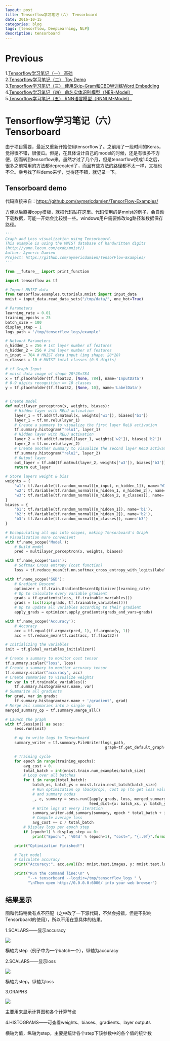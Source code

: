 ```yaml
--- 
layout: post 
title: Tensorflow学习笔记（六） Tensorboard
date: 2016-10-15 
categories: blog 
tags: [tensorflow, DeepLearning, NLP] 
description: tensorboard
--- 
```

# Previous

1.[Tensorflow学习笔记（一） 基础](http://skyhigh233.com/blog/2016/10/10/tf-note1/)  
2.[Tensorflow学习笔记（二） Toy Demo](http://skyhigh233.com/blog/2016/10/14/tf-note2/)  
3.[Tensorflow学习笔记（三） 使用Skip-Gram和CBOW训练Word Embedding](http://skyhigh233.com/blog/2016/10/14/tf-note3/)  
4.[Tensorflow学习笔记（四） 命名实体识别模型（NER-Model）](http://skyhigh233.com/blog/2016/10/14/tf-note4/)  
5.[Tensorflow学习笔记（五） RNN语言模型（RNNLM-Model）](http://skyhigh233.com/blog/2016/10/14/tf-note5/)  

# Tensorflow学习笔记（六） Tensorboard

由于项目需要，最近又重新开始使用tensorflow了。之前用了一段时间的Keras，觉得很不错，很傻瓜。但是，在具体设计自己的model的时候，还是有很多不方便，因而转到tensorflow来。虽然才过了几个月，但是tensorflow换成1.0之后，很多之前常用的方法都deprecated了，而且有些方法的路径都不太一样，文档也不全。幸亏找了些demo来学，觉得还不错，就记录一下。

## Tensorboard demo

代码直接来自：https://github.com/aymericdamien/TensorFlow-Examples/

方便以后直接copy模板，就把代码贴在这里。代码使用的是mnist的例子，会自动下载数据，可能一开始会比较慢一些。windows用户需要修改log路径和数据保存路径。

```python
'''
Graph and Loss visualization using Tensorboard.
This example is using the MNIST database of handwritten digits
(http://yann.lecun.com/exdb/mnist/)
Author: Aymeric Damien
Project: https://github.com/aymericdamien/TensorFlow-Examples/
'''

from __future__ import print_function

import tensorflow as tf

# Import MNIST data
from tensorflow.examples.tutorials.mnist import input_data
mnist = input_data.read_data_sets("/tmp/data/", one_hot=True)

# Parameters
learning_rate = 0.01
training_epochs = 25
batch_size = 100
display_step = 1
logs_path = '/tmp/tensorflow_logs/example'

# Network Parameters
n_hidden_1 = 256 # 1st layer number of features
n_hidden_2 = 256 # 2nd layer number of features
n_input = 784 # MNIST data input (img shape: 28*28)
n_classes = 10 # MNIST total classes (0-9 digits)

# tf Graph Input
# mnist data image of shape 28*28=784
x = tf.placeholder(tf.float32, [None, 784], name='InputData')
# 0-9 digits recognition => 10 classes
y = tf.placeholder(tf.float32, [None, 10], name='LabelData')


# Create model
def multilayer_perceptron(x, weights, biases):
    # Hidden layer with RELU activation
    layer_1 = tf.add(tf.matmul(x, weights['w1']), biases['b1'])
    layer_1 = tf.nn.relu(layer_1)
    # Create a summary to visualize the first layer ReLU activation
    tf.summary.histogram("relu1", layer_1)
    # Hidden layer with RELU activation
    layer_2 = tf.add(tf.matmul(layer_1, weights['w2']), biases['b2'])
    layer_2 = tf.nn.relu(layer_2)
    # Create another summary to visualize the second layer ReLU activation
    tf.summary.histogram("relu2", layer_2)
    # Output layer
    out_layer = tf.add(tf.matmul(layer_2, weights['w3']), biases['b3'])
    return out_layer

# Store layers weight & bias
weights = {
    'w1': tf.Variable(tf.random_normal([n_input, n_hidden_1]), name='W1'),
    'w2': tf.Variable(tf.random_normal([n_hidden_1, n_hidden_2]), name='W2'),
    'w3': tf.Variable(tf.random_normal([n_hidden_2, n_classes]), name='W3')
}
biases = {
    'b1': tf.Variable(tf.random_normal([n_hidden_1]), name='b1'),
    'b2': tf.Variable(tf.random_normal([n_hidden_2]), name='b2'),
    'b3': tf.Variable(tf.random_normal([n_classes]), name='b3')
}

# Encapsulating all ops into scopes, making Tensorboard's Graph
# Visualization more convenient
with tf.name_scope('Model'):
    # Build model
    pred = multilayer_perceptron(x, weights, biases)

with tf.name_scope('Loss'):
    # Softmax Cross entropy (cost function)
    loss = tf.reduce_mean(tf.nn.softmax_cross_entropy_with_logits(labels=y, logits=pred))

with tf.name_scope('SGD'):
    # Gradient Descent
    optimizer = tf.train.GradientDescentOptimizer(learning_rate)
    # Op to calculate every variable gradient
    grads = tf.gradients(loss, tf.trainable_variables())
    grads = list(zip(grads, tf.trainable_variables()))
    # Op to update all variables according to their gradient
    apply_grads = optimizer.apply_gradients(grads_and_vars=grads)

with tf.name_scope('Accuracy'):
    # Accuracy
    acc = tf.equal(tf.argmax(pred, 1), tf.argmax(y, 1))
    acc = tf.reduce_mean(tf.cast(acc, tf.float32))

# Initializing the variables
init = tf.global_variables_initializer()

# Create a summary to monitor cost tensor
tf.summary.scalar("loss", loss)
# Create a summary to monitor accuracy tensor
tf.summary.scalar("accuracy", acc)
# Create summaries to visualize weights
for var in tf.trainable_variables():
    tf.summary.histogram(var.name, var)
# Summarize all gradients
for grad, var in grads:
    tf.summary.histogram(var.name + '/gradient', grad)
# Merge all summaries into a single op
merged_summary_op = tf.summary.merge_all()

# Launch the graph
with tf.Session() as sess:
    sess.run(init)

    # op to write logs to Tensorboard
    summary_writer = tf.summary.FileWriter(logs_path,
                                            graph=tf.get_default_graph())

    # Training cycle
    for epoch in range(training_epochs):
        avg_cost = 0.
        total_batch = int(mnist.train.num_examples/batch_size)
        # Loop over all batches
        for i in range(total_batch):
            batch_xs, batch_ys = mnist.train.next_batch(batch_size)
            # Run optimization op (backprop), cost op (to get loss value)
            # and summary nodes
            _, c, summary = sess.run([apply_grads, loss, merged_summary_op],
                                     feed_dict={x: batch_xs, y: batch_ys})
            # Write logs at every iteration
            summary_writer.add_summary(summary, epoch * total_batch + i)
            # Compute average loss
            avg_cost += c / total_batch
        # Display logs per epoch step
        if (epoch+1) % display_step == 0:
            print("Epoch:", '%04d' % (epoch+1), "cost=", "{:.9f}".format(avg_cost))

    print("Optimization Finished!")

    # Test model
    # Calculate accuracy
    print("Accuracy:", acc.eval({x: mnist.test.images, y: mnist.test.labels}))

    print("Run the command line:\n" \
          "--> tensorboard --logdir=/tmp/tensorflow_logs " \
          "\nThen open http://0.0.0.0:6006/ into your web browser")
```

## 结果显示

图和代码稍微有点不匹配（之中改了一下源代码，不然会报错，但是不影响Tensorboard的使用），所以不用在意具体的结果。

1.SCALARS——显示accuracy

![](http://odjt9j2ec.bkt.clouddn.com/tf-note6-1.png)

横轴为step（例子中为一个batch一个），纵轴为accuracy

2.SCALARS——显示loss

![](http://odjt9j2ec.bkt.clouddn.com/tf-note6-2.png)

横轴为step，纵轴为loss

3.GRAPHS

![](http://odjt9j2ec.bkt.clouddn.com/tf-note6-3.png)

主要用来显示计算图和各个计算节点

4.HISTOGRAMS——可查看weights、biases、gradients、layer outputs


横轴为值，纵轴为step，主要是统计各个step下该参数中的各个值的统计数


